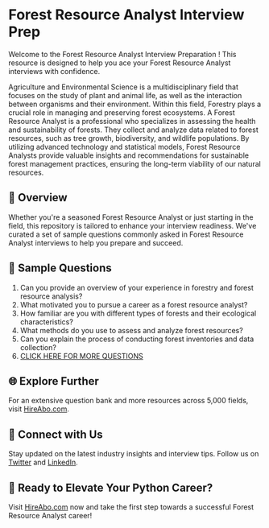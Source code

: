 # Forest Resource Analyst Interview Prep

Welcome to the Forest Resource Analyst Interview Preparation ! This resource is designed to help you ace your Forest Resource Analyst interviews with confidence.

Agriculture and Environmental Science is a multidisciplinary field that focuses on the study of plant and animal life, as well as the interaction between organisms and their environment. Within this field, Forestry plays a crucial role in managing and preserving forest ecosystems. A Forest Resource Analyst is a professional who specializes in assessing the health and sustainability of forests. They collect and analyze data related to forest resources, such as tree growth, biodiversity, and wildlife populations. By utilizing advanced technology and statistical models, Forest Resource Analysts provide valuable insights and recommendations for sustainable forest management practices, ensuring the long-term viability of our natural resources.

## 🚀 Overview

Whether you're a seasoned Forest Resource Analyst or just starting in the field, this repository is tailored to enhance your interview readiness. We've curated a set of sample questions commonly asked in Forest Resource Analyst interviews to help you prepare and succeed.

## 📝 Sample Questions

1. Can you provide an overview of your experience in forestry and forest resource analysis?
2. What motivated you to pursue a career as a forest resource analyst?
3. How familiar are you with different types of forests and their ecological characteristics?
4. What methods do you use to assess and analyze forest resources?
5. Can you explain the process of conducting forest inventories and data collection?
6. [CLICK HERE FOR MORE QUESTIONS](https://hireabo.com/job/10_2_38/Forest%20Resource%20Analyst)

## 🌐 Explore Further

For an extensive question bank and more resources across 5,000 fields, visit [HireAbo.com](https://www.hireabo.com).

## 📱 Connect with Us

Stay updated on the latest industry insights and interview tips. Follow us on [Twitter](https://twitter.com/hireabo) and [LinkedIn](https://www.linkedin.com/in/hire-abo-3609972a8/).

## 🚀 Ready to Elevate Your Python Career?

Visit [HireAbo.com](https://www.hireabo.com) now and take the first step towards a successful Forest Resource Analyst career!
